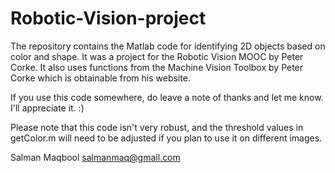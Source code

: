 # Robotic-Vision-project
The repository contains the Matlab code for identifying 2D objects based on color and shape. It was a project for the Robotic Vision MOOC by Peter Corke. It also uses functions from the Machine Vision Toolbox by Peter Corke which is obtainable from his website.

If you use this code somewhere, do leave a note of thanks and let me know. I'll appreciate it. :)

Please note that this code isn't very robust, and the threshold values in getColor.m will need to be adjusted if you plan to use it on different images.

Salman Maqbool
salmanmaq@gmail.com

